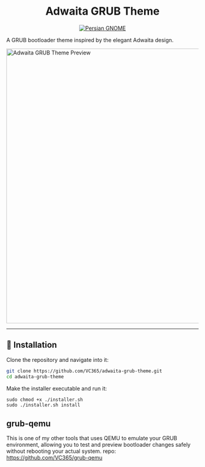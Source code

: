 [persian-gnome-badge]: https://gnome-fa.github.io/assets/badges/persian-gnome.svg
[persian-gnome-url]: https://gnome_fa.t.me/

<div align="center">

# Adwaita GRUB Theme

[![Persian GNOME][persian-gnome-badge]][persian-gnome-url]

</div>

A GRUB bootloader theme inspired by the elegant Adwaita design.

<img width="1280" height="719" alt="Adwaita GRUB Theme Preview" src="https://github.com/user-attachments/assets/04b27d88-2724-4b74-ac0a-f2a23773d9e5" />

---

## 🚀 Installation

Clone the repository and navigate into it:

```bash
git clone https://github.com/VC365/adwaita-grub-theme.git
cd adwaita-grub-theme
```
Make the installer executable and run it:
```
sudo chmod +x ./installer.sh
sudo ./installer.sh install
```

## grub-qemu
This is one of my other tools that uses QEMU to emulate your GRUB environment, allowing you to test and preview bootloader changes safely without rebooting your actual system.
repo: https://github.com/VC365/grub-qemu
